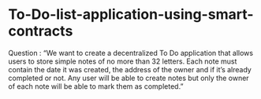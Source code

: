 # To-Do-list-application-using-smart-contracts
Question : 
“We want to create a decentralized To Do application that allows users to store simple notes
of no more than 32 letters. Each note must contain the date it was created, the address of the
owner and if it’s already completed or not. Any user will be able to create notes but only the
owner of each note will be able to mark them as completed.”
